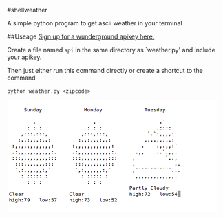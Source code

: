 #shellweather

A simple python program to get ascii weather in your terminal

##Useage
[Sign up for a wunderground apikey here.](http://www.wunderground.com/weather/api/)

Create a file named `api` in the same directory as `weather.py' and include your apikey.

Then just either run this command directly or create a shortcut to the command

    python weather.py <zipcode>

![alt text](https://github.com/adamryman/shellweather/raw/master/readmeimage/weather.png "Weather!!!")